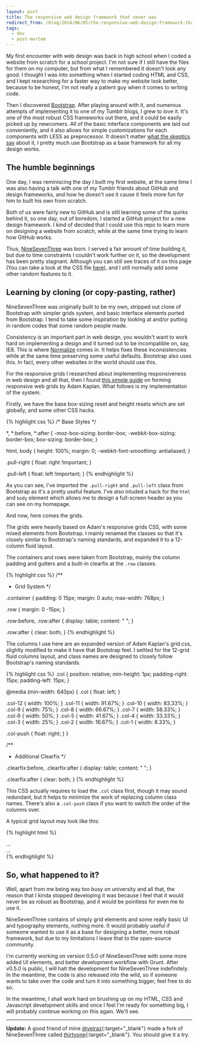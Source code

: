 ```yaml
---
layout: post
title: The responsive web design framework that never was
redirect_from: /blog/2014/06/05/the-responsive-web-design-framework-that-never-was/
tags:
  - dev
  - post-mortem
---
```


My first encounter with web design was back in high school when I coded a website from scratch for a school project. I'm not sure if I still have the files for them on my computer, but from what I remembered it doesn't look any good. I thought I was into something when I started coding HTML and CSS, and I kept researching for a faster way to make my website look better, because to be honest, I'm not really a patient guy when it comes to writing code.

Then I discovered [Bootstrap](http://getbootstrap.com). After playing around with it, and numerous attempts of implementing it to one of my Tumblr blogs, I grew to love it. It's one of the most robust CSS frameworks out there, and it could be easily picked up by newcomers. All of the basic interface components are laid out conveniently, and it also allows for simple customizations for each components with LESS as preprocessor. It doesn't matter [what the skeptics say](http://blog.idyllic-software.com/why-we-dont-use-twitter-bootstrap/) about it, I pretty much use Bootstrap as a base framework for all my design works.

## The humble beginnings

One day, I was reminiscing the day I built my first website, at the same time I was also having a talk with one of my Tumblr friends about GitHub and design frameworks, and how he doesn't use it cause it feels more fun for him to built his own from scratch.

Both of us were fairly new to GitHub and is still learning some of the quirks behind it, so one day, out of boredom, I started a GitHub project for a new design framework. I kind of decided that I could use this repo to learn more on designing a website from scratch, while at the same time trying to learn how GitHub works.

Thus, [NineSevenThree](https://github.com/resir014/NineSevenThree) was born. I served a fair amount of time building it, but due to time constraints I couldn't work further on it, so the development has been pretty stagnant. Although you can still see traces of it on this page (You can take a look at the CSS file [here](http://resir014.github.io/css/main.css)), and I still normally add some other random features to it.

## Learning by cloning (or copy-pasting, rather)

NineSevenThree was originally built to be my own, stripped out clone of Bootstrap with simpler grids system, and basic interface elements ported from Bootstrap. I tend to take some inspiration by looking at and/or putting in random codes that some random people made.

Consistency is an important part in web design, you wouldn't want to work hard on implementing a design and it turned out to be incompatible on, say, IE8. This is where [Normalize](http://necolas.github.io/normalize.css/) comes in. It helps fixes these inconsistencies while at the same time preserving some useful defaults. Bootstrap also uses this. In fact, every other websites in the world should use this.

For the responsive grids I researched about implementing responsiveness in web design and all that, then I found [this simple guide](http://www.adamkaplan.me/grid/) on forming responsive web grids by Adam Kaplan. What follows is my implementation of the system.

Firstly, we have the base box-sizing reset and height resets which are set globally, and some other CSS hacks.

{% highlight css %}
/* Base Styles */

*, *:before, *:after {
  -moz-box-sizing: border-box;
  -webkit-box-sizing: border-box;
  box-sizing: border-box;
}

html, body {
  height: 100%;
  margin: 0;
  -webkit-font-smoothing: antialiased;
}

.pull-right {
  float: right !important;
}

.pull-left {
  float: left !important;
}
{% endhighlight %}

As you can see, I've imported the `.pull-right` and `.pull-left` class from Bootstrap as it's a pretty useful feature. I've also inluded a hack for the `html` and `body` element which allows me to design a full-screen header as you can see on my homepage.

And now, here comes the grids.

The grids were heavily based on Adam's responsive grids CSS, with some mixed elements from Bootstrap. I mainly renamed the classes so that it's closely similar to Bootstrap's naming standards, and expanded it to a 12-column fluid layout.

The containers and rows were taken from Bootstrap, mainly the column padding and gutters and a built-in clearfix at the `.row` classes.

{% highlight css %}
/**
 * Grid System
 */

.container {
  padding: 0 15px;
  margin: 0 auto;
  max-width: 768px;
}

.row {
  margin: 0 -15px;
}

.row:before,
.row:after {
  display: table;
  content: " ";
}

.row:after {
  clear: both;
}
{% endhighlight %}

The columns I use here are an expanded version of Adam Kaplan's grid.css, slightly modified to make it have that Bootstrap feel. I settled for the 12-grid fluid columns layout, and class names are designed to closely follow Bootstrap's naming standards.

{% highlight css %}
.col {
  position: relative;
  min-height: 1px;
  padding-right: 15px;
  padding-left: 15px;
}

@media (min-width: 640px) {
  .col {
    float: left;
  }

  .col-12 { width: 100%; }
  .col-11 { width: 91.67%; }
  .col-10 { width: 83.33%; }
  .col-9 { width: 75%; }
  .col-8 { width: 66.67%; }
  .col-7 { width: 58.33%; }
  .col-6 { width: 50%; }
  .col-5 { width: 41.67%; }
  .col-4 { width: 33.33%; }
  .col-3 { width: 25%; }
  .col-2 { width: 16.67%; }
  .col-1 { width: 8.33%; }

  .col-push { float: right; }
}

/**
 * Additional Clearfix
 */

.clearfix:before,
.clearfix:after {
  display: table;
  content: " ";
}

.clearfix:after {
  clear: both;
}
{% endhighlight %}

This CSS actually requires to load the `.col` class first, though it may sound redundant, but it helps to minimize the work of replacing column class names. There's also a `.col-push` class if you want to switch the order of the columns over.

A typical grid layout may look like this:

{% highlight html %}
<div class="container">
  <div class="row">
    <div class="col col-9">
      ...
    </div>
    <div class="col col-3">
      ...
    </div>
  </div>
</div>
{% endhighlight %}

## So, what happened to it?

Well, apart from me being way too busy on university and all that, the reason that I kinda stopped developing it was because I feel that it would never be as robust as Bootstrap, and it would be pointless for even me to use it.

NineSevenThree contains of simply grid elements and some really basic UI and typography elements, nothing more. It would probably useful if someone wanted to use it as a base for designing a better, more robust framework, but due to my limitations I leave that to the open-source community.

I'm currently working on version 0.5.0 of NineSevenThree with some more added UI elements, and better development workflow with Grunt. After v0.5.0 is public, I will halt the development for NineSevenThree indefinitely. In the meantime, the code is also released into the wild, so if someone wants to take over the code and turn it into something bigger, feel free to do so.

In the meantime, I shall work hard on brushing up on my HTML, CSS and Javascript development skills and once I feel I'm ready for something big, I will probably continue working on this again. We'll see.

***

**Update:** A good friend of mine [@veiraz](https://github.com/veiraz){:target="_blank"} made a fork of NineSevenThree called [thirtyone](https://github.com/veiraz/thirtyone){:target="_blank"}. You should give it a try.
